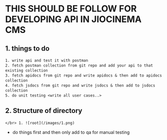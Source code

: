 # THIS SHOULD BE FOLLOW FOR DEVELOPING API IN JIOCINEMA CMS

## 1. things to do
 	1. write api and test it with postman 
 	2. fetch postman collection from git repo and add your api to that existing collection
 	3. fetch apidocs from git repo and write apidocs & then add to apidocs collection
 	4. fetch jsdocs from git repo and write jsdocs & then add to jsdocs collection
 	5. do unit testing <write all user cases..>

## 2. Structure of directory
    </br> 1. ![root](/images/1.png)



* do things first and then only add to qa for manual testing

